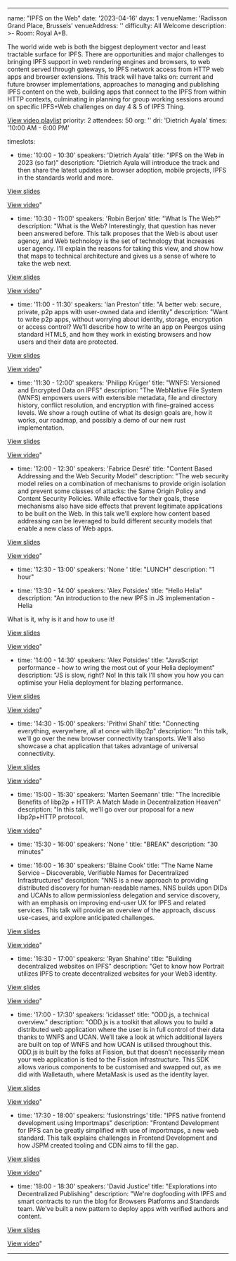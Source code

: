 ---

name: "IPFS on the Web"
date: '2023-04-16'
days: 1
venueName: 'Radisson Grand Place, Brussels'
venueAddress: ''
difficulty: All Welcome
description: >-
  Room: Royal A+B.
  
  The world wide web is both the biggest deployment vector and least tractable surface for IPFS. There are opportunities and major challenges to bringing IPFS support in web rendering engines and browsers, to web content served through gateways, to IPFS network access from HTTP web apps and browser extensions. This track will have talks on: current and future browser implementations, approaches to managing and publishing IPFS content on the web, building apps that connect to the IPFS from within HTTP contexts, culminating in planning for group working sessions around on specific IPFS+Web challenges on day 4 & 5 of IPFS Thing.  
  
  [View video playlist](https://youtube.com/playlist?list=PLuhRWgmPaHtQ-TO65P62tqfUM85HCIqSj)
priority: 2
attendees: 50
org: ''
dri: 'Dietrich Ayala'
times: '10:00 AM - 6:00 PM'

timeslots:
  - time: '10:00 - 10:30'
    speakers: 'Dietrich Ayala'
    title: "IPFS on the Web in 2023 (so far)"
    description: "Dietrich Ayala will introduce the track and then share the latest updates in browser adoption, mobile projects, IPFS in the standards world and more.

[View slides](https://bafybeif5qa5jf5j2tqtusob4352i5knngq5jycgj3wnu6ojxsuqu4yno24.ipfs.w3s.link/IPFS%20on%20the%20Web%20-%20IPFS%20Thing%202023.pdf)

[View video](https://www.youtube.com/watch?v=dn8PssXkRbY)"

  - time: '10:30 - 11:00'
    speakers: 'Robin Berjon'
    title: "What Is The Web?"
    description: "What is the Web? Interestingly, that question has never been answered before. This talk proposes that the Web is about user agency, and Web technology is the set of technology that increases user agency. I'll explain the reasons for taking this view, and show how that maps to technical architecture and gives us a sense of where to take the web next.

[View slides](https://bafybeigd657o4a3t4mkue3zyz7zqfujskr3hw5pgsshtkgm5ccg3ultbg4.ipfs.w3s.link/202304-What%20is%20the%20web_.pdf)

[View video](https://youtu.be/s878bm15mrk)"

  - time: '11:00 - 11:30'
    speakers: 'Ian Preston'
    title: "A better web: secure, private, p2p apps with user-owned data and identity"
    description: "Want to write p2p apps, without worrying about identity, storage, encryption or access control? We'll describe how to write an app on Peergos using standard HTML5, and how they work in existing browsers and how users and their data are protected.

[View slides](https://peergos.net/public/demo/talks/2023/ipfs-thing/better-web/web/index.html?open=true)

[View video](https://youtu.be/mSElk2jcFqY)"

  - time: '11:30 - 12:00'
    speakers: 'Philipp Krüger'
    title: "WNFS: Versioned and Encrypted Data on IPFS"
    description: "The WebNative File System (WNFS) empowers users with extensible metadata, file and directory history, conflict resolution, and encryption with fine-grained access levels.
We show a rough outline of what its design goals are, how it works, our roadmap, and possibly a demo of our new rust implementation.

[View slides](https://bafybeibyuqsbj5yhmva73yxofurj7zc44m64apjtdbdt6zigzj4ab26p64.ipfs.w3s.link/IPFSThingWNFS.pdf)

[View video](https://youtu.be/LBMyRp4Ywew)"

  - time: '12:00 - 12:30'
    speakers: 'Fabrice Desré'
    title: "Content Based Addressing and the Web Security Model"
    description: "The web security model relies on a combination of mechanisms to provide origin isolation and prevent some classes of attacks: the Same Origin Policy and Content Security Policies. While effective for their goals, these mechanisms also have side effects that prevent legitimate applications to be built on the Web.
In this talk we'll explore how content based addressing can be leveraged to build 
different security models that enable a new class of Web apps.

[View slides](https://bafybeiffd5iibtxsvk32hehu7cm6fashtkyiazvisjol36p7emnsfh7x3m.ipfs.w3s.link/IPFS_Thing_2023_capyloon.pdf)

[View video](https://youtu.be/H_1JVGDnctI)"

  - time: '12:30 - 13:00'
    speakers: 'None '
    title: "LUNCH"
    description: "1 hour"

  - time: '13:30 - 14:00'
    speakers: 'Alex Potsides'
    title: "Hello Helia"
    description: "An introduction to the new IPFS in JS implementation - Helia

What is it, why is it and how to use it!

[View slides](https://bafybeigto6qbzdoqfhlmqliubyt63eb7aqirfui6pwcmcaon7hs3fnjdwu.ipfs.w3s.link/Hello%20Helia.pdf)

[View video](https://youtu.be/T_FlhkLSgH8)"

  - time: '14:00 - 14:30'
    speakers: 'Alex Potsides'
    title: "JavaScript performance - how to wring the most out of your Helia deployment"
    description: "JS is slow, right?  No!  In this talk I'll show you how you can optimise your Helia deployment for blazing performance.

[View slides](https://bafybeihsrgpnoxe7d3ktlkzkqddlvujz3ufdlk7llcpjlclpdbspdscg54.ipfs.w3s.link/Helia%20Performance.pdf)

[View video](https://youtu.be/zPeLYosZ3Ak)"

  - time: '14:30 - 15:00'
    speakers: 'Prithvi Shahi'
    title: "Connecting everything, everywhere, all at once with libp2p"
    description: "In this talk, we'll go over the new browser connectivity transports. We'll also showcase a chat application that takes advantage of universal connectivity.

[View slides](https://bafybeidyb3fucxaq32cm6vf6q5ziaah6foe5caggwsitlm7myd4pwpcgdq.ipfs.w3s.link/connecting-everything-everywhere-all-at-once-with-libp2p.pdf)

[View video](https://youtu.be/4v-iIB0C9_8)"

  - time: '15:00 - 15:30'
    speakers: 'Marten Seemann'
    title: "The Incredible Benefits of libp2p + HTTP: A Match Made in Decentralization Heaven"
    description: "In this talk, we'll go over our proposal for a new libp2p+HTTP protocol.

[View video](https://youtu.be/Ixyo1G2tJZE)"

  - time: '15:30 - 16:00'
    speakers: 'None '
    title: "BREAK"
    description: "30 minutes"

  - time: '16:00 - 16:30'
    speakers: 'Blaine Cook'
    title: "The Name Name Service – Discoverable, Verifiable Names for Decentralized Infrastructures"
    description: "NNS is a new approach to providing distributed discovery for human-readable names. NNS builds upon DIDs and UCANs to allow permissionless delegation and service discovery, with an emphasis on improving end-user UX for IPFS and related services. This talk will provide an overview of the approach, discuss use-cases, and explore anticipated challenges.

[View slides](https://bafybeihw7vrtnzprtvee4uap2gywbyvm3odryshminujmagz47bxusxaie.ipfs.w3s.link/NNS%20-%20IPFS%20Thing%202023.pdf)

[View video](https://youtu.be/CHiCEd36KtI)"

  - time: '16:30 - 17:00'
    speakers: 'Ryan Shahine'
    title: "Building decentralized websites on IPFS"
    description: "Get to know how Portrait utilizes IPFS to create decentralized websites for your Web3 identity.

[View slides](https://bafybeidbnaybkzb4mtmz7pxlsr73amdrwoxlsndscp66bt2lney2zkczwe.ipfs.w3s.link/portrait_ipfsonweb.pdf)

[View video](https://youtu.be/TeFAHmzvIdg)"

  - time: '17:00 - 17:30'
    speakers: 'icidasset'
    title: "ODD.js, a technical overview."
    description: "ODD.js is a toolkit that allows you to build a distributed web application where the user is in full control of their data thanks to WNFS and UCAN. We’ll take a look at which additional layers are built on top of WNFS and how UCAN is utilised throughout this. ODD.js is built by the folks at Fission, but that doesn’t necessarily mean your web application is tied to the Fission infrastructure. This SDK allows various components to be customised and swapped out, as we did with Walletauth, where MetaMask is used as the identity layer.

[View slides](https://bafybeib3lzz2kdedcedsvak5aprfzuhx6ll56xgr4lr3u6pijobpm76vra.ipfs.w3s.link/ipfs/bafybeib3lzz2kdedcedsvak5aprfzuhx6ll56xgr4lr3u6pijobpm76vra/ODD.js%20presentation.pdf)

[View video](https://youtu.be/ByQbY3lNAck)"

  - time: '17:30 - 18:00'
    speakers: 'fusionstrings'
    title: "IPFS native frontend development using Importmaps"
    description: "Frontend Development for IPFS can be greatly simplified with use of importmaps, a new web standard. This talk explains challenges in Frontend Development and how JSPM created tooling and CDN aims to fill the gap.

[View slides](https://tome.app/fusionstrings/ipfs-thing-2023-clgi3mngx12j1b741g9qhzswm)

[View video](https://youtu.be/4HY_7DxScMo)"

  - time: '18:00 - 18:30'
    speakers: 'David Justice'
    title: "Explorations into Decentralized Publishing"
    description: "We're dogfooding with IPFS and smart contracts to run the blog for Browsers Platforms and Standards team. We've built a new pattern to deploy apps with verified authors and content.

[View slides](https://bafybeihis2q2mtylawqq54q6l3355ctdfjlwoyjjipddqhfmseiptndn5e.ipfs.w3s.link/Explorations%20into%20Decentralized%20Publishing(team%20blog)%20IPFS%20Thing%20Brussels%202023%20IN%20PROGRESS%206_30pm%20IPFS%20on%20the%20web%20track%20Sunday%2016th.pdf)

[View video](https://youtu.be/fn5QNvRXMIo)"

---
